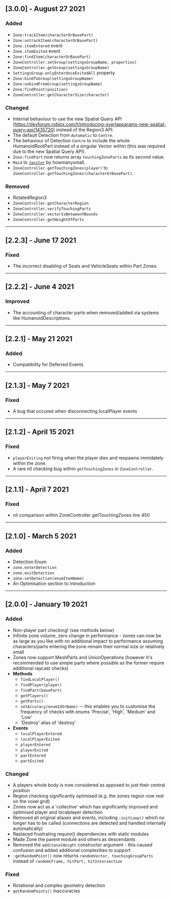 ## [3.0.0] - August 27 2021
### Added
- ``Zone:trackItem(characterOrBasePart)``
- ``Zone:untrackItem(characterOrBasePart)``
- ``Zone.itemEntered`` event
- ``Zone.itemExited`` event
- ``Zone:findItem(characterOrBasePart)``
- ``ZoneController.setGroup(settingsGroupName, properties)``
- ``ZoneController.getGroup(settingsGroupName)``
- ``SettingsGroup.onlyEnterOnceExitedAll`` property
- ``Zone:bindToGroup(settingsGroupName)``
- ``Zone:unbindFromGroup(settingsGroupName)``
- ``Zone:findPoint(position)``
- ``ZoneController.getCharacterSize(character)``

### Changed
- Internal behaviour to use the new Spatial Query API (https://devforum.roblox.com/t/introducing-overlapparams-new-spatial-query-api/1435720) instead of the Region3 API.
- The default Detection from ``Automatic`` to ``Centre``.
- The behaviour of Detection ``Centre`` to include the whole HumanoidRootPart instead of a singular Vector within (this was required due to the new Spatial Query API).  
- ``Zone:findPart`` now returns array ``touchingZoneParts`` as its second value.
- ``Maid`` to [``Janitor``](https://github.com/howmanysmall/Janitor) by howmanysmall.
- ``ZoneController.getTouchingZones(player)`` to ``ZoneController.getTouchingZones(characterOrBasePart)``.

### Removed
- RotatedRegion3
- ``ZoneController.getCharacterRegion``
- ``ZoneController.verifyTouchingParts``
- ``ZoneController.vectorIsBetweenYBounds``
- ``ZoneController.getHeightOfParts``



--------
## [2.2.3] - June 17 2021
### Fixed
- The incorrect disabling of Seats and VehicleSeats within Part Zones.



--------
## [2.2.2] - June 4 2021
### Improved
- The accounting of character parts when removed/added via systems like HumanoidDescriptions.



--------
## [2.2.1] - May 21 2021
### Added
- Compatibility for Deferred Events



--------
## [2.1.3] - May 7 2021
### Fixed
- A bug that occured when disconnecting localPlayer events



--------
## [2.1.2] - April 15 2021
### Fixed
- ``playerExiting`` not firing when the player dies and respawns immidately within the zone.
- A rare nil checking bug within ``getTouchingZones`` in ``ZoneController``.



--------

## [2.1.1] - April 7 2021
### Fixed
- nil comparison within ZoneController getTouchingZones line 450



--------

## [2.1.0] - March 5 2021
### Added
- Detection Enum
- ``zone.enterDetection``
- ``zone.exitDetection``
- ``zone:setDetection(enumItemName)``
- An Optimisation section to Introduction



--------

## [2.0.0] - January 19 2021
### Added
- Non-player part checking! (see methods below)
- Infinite zone volume, zero change in performance - zones can now be as large as you like with no additional impact to performance assuming characters/parts entering the zone remain their normal size or relatively small
- Zones now support MeshParts and UnionOperations (however it's recommended to use simple parts where possible as the former require additional raycast checks)
- **Methods**
    - ``findLocalPlayer()``
    - ``findPlayer(player)``
    - ``findPart(basePart)``
    - ``getPlayers()``
    - ``getParts()``
    - ``setAccuracy(enumIdOrName)`` -- this enables you to customise the frequency of checks with enums 'Precise', 'High', 'Medium' and 'Low'
    - 'Destroy' alias of 'destroy'
- **Events**
    - ``localPlayerEntered``
    - ``localPlayerExited``
    - ``playerEntered``
    - ``playerExited``
    - ``partEntered``
    - ``partExited``

### Changed
- A players whole body is now considered as apposed to just their central position
- Region checking significantly optimised (e.g. the zones region now rest on the voxel grid)
- Zones now act as a 'collective' which has significantly improved and optimised player and localplayer detection
- Removed all original aliases and events, including ``:initLoop()`` which no longer has to be called (connections are detected and handled internally automatically)
- Replaced frustrating require() dependencies with static modules
- Made Zone the parent module and others as descendants
- Removed the ``additonalHeight`` constructor argument - this caused confusion and added additional complexities to support
- ``:getRandomPoint()`` now returns ``randomVector, touchingGroupParts`` instead of ``randomCFrame, hitPart, hitIntersection``

### Fixed
- Rotational and complex geometry detection
- ``getRandomPoints()`` inaccuracies